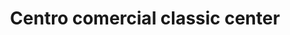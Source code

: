 ---
title: "Centro comercial classic center"
url: /lecheria/centro-comercial-classic-center/
shop: centro comercial
---